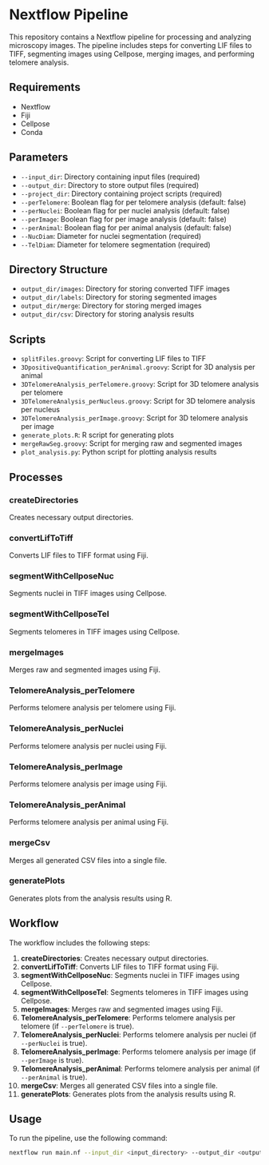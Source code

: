 # Nextflow Pipeline

This repository contains a Nextflow pipeline for processing and analyzing microscopy images. The pipeline includes steps for converting LIF files to TIFF, segmenting images using Cellpose, merging images, and performing telomere analysis.

## Requirements

- Nextflow
- Fiji
- Cellpose
- Conda

## Parameters

- `--input_dir`: Directory containing input files (required)
- `--output_dir`: Directory to store output files (required)
- `--project_dir`: Directory containing project scripts (required)
- `--perTelomere`: Boolean flag for per telomere analysis (default: false)
- `--perNuclei`: Boolean flag for per nuclei analysis (default: false)
- `--perImage`: Boolean flag for per image analysis (default: false)
- `--perAnimal`: Boolean flag for per animal analysis (default: false)
- `--NucDiam`: Diameter for nuclei segmentation (required)
- `--TelDiam`: Diameter for telomere segmentation (required)

## Directory Structure

- `output_dir/images`: Directory for storing converted TIFF images
- `output_dir/labels`: Directory for storing segmented images
- `output_dir/merge`: Directory for storing merged images
- `output_dir/csv`: Directory for storing analysis results

## Scripts

- `splitFiles.groovy`: Script for converting LIF files to TIFF
- `3DpositiveQuantification_perAnimal.groovy`: Script for 3D analysis per animal
- `3DTelomereAnalysis_perTelomere.groovy`: Script for 3D telomere analysis per telomere
- `3DTelomereAnalysis_perNucleus.groovy`: Script for 3D telomere analysis per nucleus
- `3DTelomereAnalysis_perImage.groovy`: Script for 3D telomere analysis per image
- `generate_plots.R`: R script for generating plots
- `mergeRawSeg.groovy`: Script for merging raw and segmented images
- `plot_analysis.py`: Python script for plotting analysis results

## Processes

### createDirectories

Creates necessary output directories.

### convertLifToTiff

Converts LIF files to TIFF format using Fiji.

### segmentWithCellposeNuc

Segments nuclei in TIFF images using Cellpose.

### segmentWithCellposeTel

Segments telomeres in TIFF images using Cellpose.

### mergeImages

Merges raw and segmented images using Fiji.

### TelomereAnalysis_perTelomere

Performs telomere analysis per telomere using Fiji.

### TelomereAnalysis_perNuclei

Performs telomere analysis per nuclei using Fiji.

### TelomereAnalysis_perImage

Performs telomere analysis per image using Fiji.

### TelomereAnalysis_perAnimal

Performs telomere analysis per animal using Fiji.

### mergeCsv

Merges all generated CSV files into a single file.

### generatePlots

Generates plots from the analysis results using R.

## Workflow

The workflow includes the following steps:

1. **createDirectories**: Creates necessary output directories.
2. **convertLifToTiff**: Converts LIF files to TIFF format using Fiji.
3. **segmentWithCellposeNuc**: Segments nuclei in TIFF images using Cellpose.
4. **segmentWithCellposeTel**: Segments telomeres in TIFF images using Cellpose.
5. **mergeImages**: Merges raw and segmented images using Fiji.
6. **TelomereAnalysis_perTelomere**: Performs telomere analysis per telomere (if `--perTelomere` is true).
7. **TelomereAnalysis_perNuclei**: Performs telomere analysis per nuclei (if `--perNuclei` is true).
8. **TelomereAnalysis_perImage**: Performs telomere analysis per image (if `--perImage` is true).
9. **TelomereAnalysis_perAnimal**: Performs telomere analysis per animal (if `--perAnimal` is true).
10. **mergeCsv**: Merges all generated CSV files into a single file.
11. **generatePlots**: Generates plots from the analysis results using R.

## Usage

To run the pipeline, use the following command:

```bash
nextflow run main.nf --input_dir <input_directory> --output_dir <output_directory> --project_dir <project_directory> --NucDiam <nuclei_diameter> --TelDiam <telomere_diameter> [--perTelomere] [--perNuclei] [--perImage] [--perAnimal]
